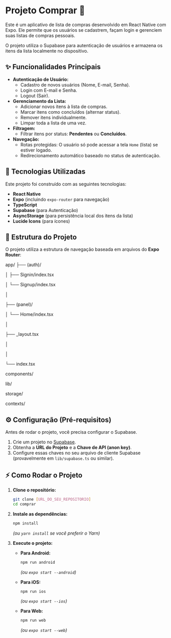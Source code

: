 ﻿# Projeto Comprar 🛒

Este é um aplicativo de lista de compras desenvolvido em React Native com Expo. Ele permite que os usuários se cadastrem, façam login e gerenciem suas listas de compras pessoais.

O projeto utiliza o Supabase para autenticação de usuários e armazena os itens da lista localmente no dispositivo.

## ✨ Funcionalidades Principais

* **Autenticação de Usuário:**
    * Cadastro de novos usuários (Nome, E-mail, Senha).
    * Login com E-mail e Senha.
    * Logout (Sair).
* **Gerenciamento da Lista:**
    * Adicionar novos itens à lista de compras.
    * Marcar itens como concluídos (alternar status).
    * Remover itens individualmente.
    * Limpar toda a lista de uma vez.
* **Filtragem:**
    * Filtrar itens por status: **Pendentes** ou **Concluídos**.
* **Navegação:**
    * Rotas protegidas: O usuário só pode acessar a tela `Home` (lista) se estiver logado.
    * Redirecionamento automático baseado no status de autenticação.

## 🚀 Tecnologias Utilizadas

Este projeto foi construído com as seguintes tecnologias:

* **React Native**
* **Expo** (incluindo `expo-router` para navegação)
* **TypeScript**
* **Supabase** (para Autenticação)
* **AsyncStorage** (para persistência local dos itens da lista)
* **Lucide Icons** (para ícones)

## 📁 Estrutura do Projeto

O projeto utiliza a estrutura de navegação baseada em arquivos do **Expo Router**:

app/
├── (auth)/

│   ├── Signin/index.tsx

│   └── Signup/index.tsx

│

├── (panel)/

│   └── Home/index.tsx

│

├── _layout.tsx

│

│

└── index.tsx


components/

lib/

storage/ 

contexts/ 


## ⚙️ Configuração (Pré-requisitos)

Antes de rodar o projeto, você precisa configurar o Supabase.

1.  Crie um projeto no [Supabase](https://supabase.com/).
2.  Obtenha a **URL do Projeto** e a **Chave de API (anon key)**.
3.  Configure essas chaves no seu arquivo de cliente Supabase (provavelmente em `lib/supabase.ts` ou similar).

## ⚡ Como Rodar o Projeto

1.  **Clone o repositório:**
    ```bash
    git clone [URL_DO_SEU_REPOSITORIO]
    cd comprar
    ```

2.  **Instale as dependências:**
    ```bash
    npm install
    ```
    *(ou `yarn install` se você preferir o Yarn)*

3.  **Execute o projeto:**

    * **Para Android:**
        ```bash
        npm run android
        ```
        *(ou `expo start --android`)*

    * **Para iOS:**
        ```bash
        npm run ios
        ```
        *(ou `expo start --ios`)*

    * **Para Web:**
        ```bash
        npm run web
        ```

        *(ou `expo start --web`)*

